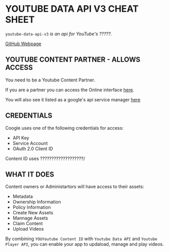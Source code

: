 # YOUTUBE DATA API V3 CHEAT SHEET

`youtube-data-api-v3` _is an api for YouTube's ?????._

[GitHub Webpage](https://jeffdecola.github.io/my-cheat-sheets/)

## YOUTUBE CONTENT PARTNER - ALLOWS ACCESS

You need to be a Youtube Content Partner.

If you are a partner you can access the Online interface
[here](https://www.youtube.com/content_id?o=U).

You will also see it listed as a google's api service manager
[here](https://console.developers.google.com/apis/dashboard)

## CREDENTIALS

Coogle uses one of the following credentials for access:

* API Key
* Service Account
* OAuth 2.0 Client ID

Content ID uses ???????????????????/

## WHAT IT DOES

Content owners or Administartors will have access to their assets:

* Metadata
* Ownership Information
* Policy Information
* Create New Assets
* Mannage Assets
* Claim Content
* Upload Videos

By combining `YOUYoutube Content ID` with `Youtube Data API`
and `Youtube Player API`, you can enable your app to updaload,
manage and play videos.